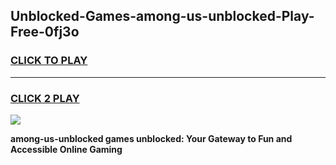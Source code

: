 
## Unblocked-Games-among-us-unblocked-Play-Free-0fj3o
<h3>
<a href="https://premium76.site?title=among-us-unblocked&ref=15A">CLICK TO PLAY</a></h3>
<hr>

<h3>
<a href="https://premium76.site?title=among-us-unblocked&ref=15A">CLICK 2 PLAY</a>
  
</h3>

<a href="https://premium76.site?title=among-us-unblocked&ref=15A"><img src="https://clearcache.store/games.png"></a>


**among-us-unblocked games unblocked: Your Gateway to Fun and Accessible Online Gaming**

